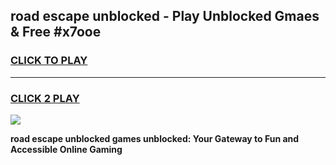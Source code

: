 
## road escape unblocked - Play Unblocked Gmaes & Free #x7ooe
<h3>
<a href="https://news.freeplayer.one?title=road_escape_unblocked&ref=24F">CLICK TO PLAY</a></h3>
<hr>

<h3>
<a href="https://news.freeplayer.one?title=road_escape_unblocked&ref=24F">CLICK 2 PLAY</a>
  
</h3>

<a href="https://news.freeplayer.one?title=road_escape_unblocked&ref=24F/"><img src="https://clearcache.store/games.png"></a>


**road escape unblocked games unblocked: Your Gateway to Fun and Accessible Online Gaming**
